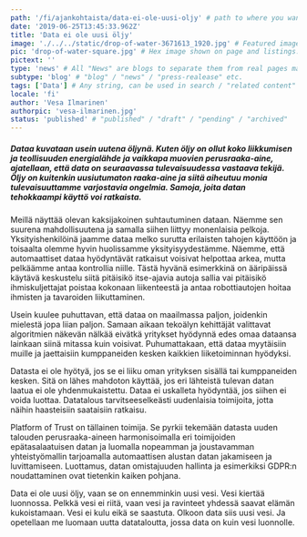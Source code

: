 ```yaml
---
path: '/fi/ajankohtaista/data-ei-ole-uusi-oljy' # path to where you want blog to be published aka https://www.platformoftrust.net//blogs/sport-venue
date: '2019-06-25T13:45:33.962Z'
title: 'Data ei ole uusi öljy'
image: './../../static/drop-of-water-3671613_1920.jpg' # Featured image shown on page and listings. Save in same folder. Don't use svg.
pic: 'drop-of-water-square.jpg' # Hex image shown on page and listings. No path, just filename. Save in same folder. Don't use svg.
pictext: ''
type: 'news' # All "News" are blogs to separate them from real pages made with MarkDown, so that they appear in blog listings etc.
subtype: 'blog' # "blog" / "news" / "press-realease" etc.
tags: ['Data'] # Any string, can be used in search / "related content"
locale: 'fi'
author: 'Vesa Ilmarinen'
authorpic: 'vesa-ilmarinen.jpg'
status: 'published' # "published" / "draft" / "pending" / "archived"
---
```


##### Dataa kuvataan usein uutena öljynä. Kuten öljy on ollut koko liikkumisen ja teollisuuden energialähde ja vaikkapa muovien perusraaka-aine, ajatellaan, että data on seuraavassa ​tulevaisuudessa vastaava tekijä. Öljy on kuitenkin uusiutumaton raaka-aine ja siitä aiheutuu monia ​tulevaisuuttamme varjostavia ongelmia. ​Samoja, joita datan tehokkaampi käyttö voi ratkaista.

Meillä näyttää olevan kaksijakoinen suhtautuminen dataan. Näemme sen suurena mahdollisuutena ja samalla siihen liittyy monenlaisia pelkoja. Yksityishenkilöinä jaamme dataa melko surutta erilaisten tahojen käyttöön ja toisaalta olemme hyvin huolissamme yksityisyydestämme. Näemme, että automaattiset dataa hyödyntävät ratkaisut voisivat helpottaa arkea, mutta pelkäämme antaa kontrollia niille. Tästä hyvänä esimerkkinä on ​ääripäissä käytävä keskustelu siitä pitäisikö itse-ajavia autoja sallia vai pitäisikö ihmiskuljettajat poistaa ​kokonaan liikenteestä ja antaa robottiautojen hoitaa ​ihmisten ja tavaroiden liikuttaminen.

Usein kuulee puhuttavan, että dataa on maailmassa paljon, joidenkin mielestä jopa liian paljon. Samaan aikaan tekoälyn kehittäjät valittavat algoritmien näkevän nälkää ​eivätkä yritykset hyödynnä edes omaa dataansa lainkaan siinä mitassa kuin voisivat. Puhumattakaan, että dataa myytäisiin muille ja jaettaisiin kumppaneiden kesken kaikkien liiketoiminnan hyödyksi.

Datasta ei ole hyötyä, jos se ei liiku ​oman yrityksen sisällä tai kumppaneiden kesken. Sitä on ​lähes mahdoton käyttää, jos ​eri lähteistä tulevan datan laatua ​ei ole yhdenmukaistettu. Dataa ei uskall​eta hyödyntää, jos siihen ei voida luottaa. Datatalous tarvitsee​selkeästi uudenlaisia toimijoita, ​jotta näihin haasteisiin saataisiin ratkaisu.

Platform of Trust ​on tällainen toimija. Se pyrkii tekemään datasta uuden talouden perusraaka-aineen ​harmonisoimalla eri toimijoiden epätasalaatuisen datan ja luomalla nopeamman ja joustavamman yhteistyömallin tarjoamalla automaattisen alustan datan jakamiseen ja luvittamiseen. Luottamus, datan omistajuuden hallinta ja esimerkiksi GDPR:n noudattaminen ovat tietenkin kaiken pohjana.

Data ei ole uusi öljy, vaan se on ennemminkin uusi vesi. Vesi kiertää luonnossa. Pelkkä vesi ei riitä, vaan vesi ja ravinteet yhdessä saavat elämän kukoistamaan. Vesi ei kulu eikä se saastuta. Olkoon data siis uusi vesi. Ja opetellaan me luomaan uutta datataloutta, jossa data on kuin vesi luonnolle.
